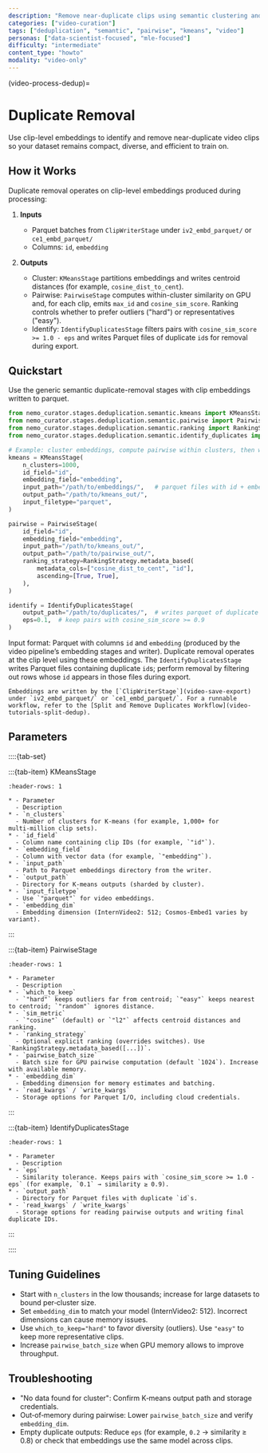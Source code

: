 ```yaml
---
description: "Remove near-duplicate clips using semantic clustering and pairwise similarity"
categories: ["video-curation"]
tags: ["deduplication", "semantic", "pairwise", "kmeans", "video"]
personas: ["data-scientist-focused", "mle-focused"]
difficulty: "intermediate"
content_type: "howto"
modality: "video-only"
---
```


(video-process-dedup)=

# Duplicate Removal

Use clip-level embeddings to identify and remove near-duplicate video clips so your dataset remains compact, diverse, and efficient to train on.

## How it Works

Duplicate removal operates on clip-level embeddings produced during processing:

1. **Inputs**
   - Parquet batches from `ClipWriterStage` under `iv2_embd_parquet/` or `ce1_embd_parquet/`
   - Columns: `id`, `embedding`

2. **Outputs**
   - Cluster: `KMeansStage` partitions embeddings and writes centroid distances (for example, `cosine_dist_to_cent`).
   - Pairwise: `PairwiseStage` computes within-cluster similarity on GPU and, for each clip, emits `max_id` and `cosine_sim_score`. Ranking controls whether to prefer outliers ("hard") or representatives ("easy").
   - Identify: `IdentifyDuplicatesStage` filters pairs with `cosine_sim_score >= 1.0 - eps` and writes Parquet files of duplicate `id`s for removal during export.

## Quickstart

Use the generic semantic duplicate-removal stages with clip embeddings written to parquet.

```python
from nemo_curator.stages.deduplication.semantic.kmeans import KMeansStage
from nemo_curator.stages.deduplication.semantic.pairwise import PairwiseStage
from nemo_curator.stages.deduplication.semantic.ranking import RankingStrategy
from nemo_curator.stages.deduplication.semantic.identify_duplicates import IdentifyDuplicatesStage

# Example: cluster embeddings, compute pairwise within clusters, then write duplicate IDs
kmeans = KMeansStage(
    n_clusters=1000,
    id_field="id",
    embedding_field="embedding",
    input_path="/path/to/embeddings/",   # parquet files with id + embedding
    output_path="/path/to/kmeans_out/",
    input_filetype="parquet",
)

pairwise = PairwiseStage(
    id_field="id",
    embedding_field="embedding",
    input_path="/path/to/kmeans_out/",
    output_path="/path/to/pairwise_out/",
    ranking_strategy=RankingStrategy.metadata_based(
        metadata_cols=["cosine_dist_to_cent", "id"],
        ascending=[True, True],
    ),
)

identify = IdentifyDuplicatesStage(
    output_path="/path/to/duplicates/",  # writes parquet of duplicate ids
    eps=0.1,  # keep pairs with cosine_sim_score >= 0.9
)
```

Input format: Parquet with columns `id` and `embedding` (produced by the video pipeline’s embedding stages and writer). Duplicate removal operates at the clip level using these embeddings. The `IdentifyDuplicatesStage` writes Parquet files containing duplicate `id`s; perform removal by filtering out rows whose `id` appears in those files during export.

```{seealso}
Embeddings are written by the [`ClipWriterStage`](video-save-export) under `iv2_embd_parquet/` or `ce1_embd_parquet/`. For a runnable workflow, refer to the [Split and Remove Duplicates Workflow](video-tutorials-split-dedup).
```

## Parameters

::::{tab-set}

:::{tab-item} KMeansStage

```{list-table} KMeansStage (semantic clustering)
:header-rows: 1

* - Parameter
  - Description
* - `n_clusters`
  - Number of clusters for K‑means (for example, 1,000+ for multi‑million clip sets).
* - `id_field`
  - Column name containing clip IDs (for example, `"id"`).
* - `embedding_field`
  - Column with vector data (for example, `"embedding"`).
* - `input_path`
  - Path to Parquet embeddings directory from the writer.
* - `output_path`
  - Directory for K‑means outputs (sharded by cluster).
* - `input_filetype`
  - Use `"parquet"` for video embeddings.
* - `embedding_dim`
  - Embedding dimension (InternVideo2: 512; Cosmos‑Embed1 varies by variant).
```

:::

:::{tab-item} PairwiseStage

```{list-table} PairwiseStage (within‑cluster similarity)
:header-rows: 1

* - Parameter
  - Description
* - `which_to_keep`
  - `"hard"` keeps outliers far from centroid; `"easy"` keeps nearest to centroid; `"random"` ignores distance.
* - `sim_metric`
  - `"cosine"` (default) or `"l2"` affects centroid distances and ranking.
* - `ranking_strategy`
  - Optional explicit ranking (overrides switches). Use `RankingStrategy.metadata_based([...])`.
* - `pairwise_batch_size`
  - Batch size for GPU pairwise computation (default `1024`). Increase with available memory.
* - `embedding_dim`
  - Embedding dimension for memory estimates and batching.
* - `read_kwargs` / `write_kwargs`
  - Storage options for Parquet I/O, including cloud credentials.
```

:::

:::{tab-item} IdentifyDuplicatesStage

```{list-table} IdentifyDuplicatesStage (filter pairs)
:header-rows: 1

* - Parameter
  - Description
* - `eps`
  - Similarity tolerance. Keeps pairs with `cosine_sim_score >= 1.0 - eps` (for example, `0.1` → similarity ≥ 0.9).
* - `output_path`
  - Directory for Parquet files with duplicate `id`s.
* - `read_kwargs` / `write_kwargs`
  - Storage options for reading pairwise outputs and writing final duplicate IDs.
```

:::

::::

## Tuning Guidelines

- Start with `n_clusters` in the low thousands; increase for large datasets to bound per‑cluster size.
- Set `embedding_dim` to match your model (InternVideo2: 512). Incorrect dimensions can cause memory issues.
- Use `which_to_keep="hard"` to favor diversity (outliers). Use `"easy"` to keep more representative clips.
- Increase `pairwise_batch_size` when GPU memory allows to improve throughput.

## Troubleshooting

- "No data found for cluster": Confirm K‑means output path and storage credentials.
- Out‑of‑memory during pairwise: Lower `pairwise_batch_size` and verify `embedding_dim`.
- Empty duplicate outputs: Reduce `eps` (for example, `0.2` → similarity ≥ 0.8) or check that embeddings use the same model across clips.

<!-- end -->
